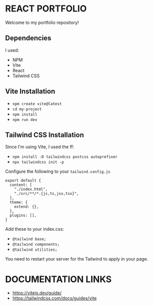 # REACT PORTFOLIO

Welcome to my portfolio repository!

## Dependencies
I used:

- NPM
- Vite
- React
- Tailwind CSS

## Vite Installation

- `npm create vite@latest`
- `cd my-project`
- `npm install`
- `npm run dev`

## Tailwind CSS Installation

Since I'm using Vite, I used the ff:
- `npm install -D tailwindcss postcss autoprefixer`
- `npx tailwindcss init -p`

Configure the following to your `tailwind.config.js`

```/** @type {import('tailwindcss').Config} */
export default {
  content: [
    "./index.html",
    "./src/**/*.{js,ts,jsx,tsx}",
  ],
  theme: {
    extend: {},
  },
  plugins: [],
} 
```

Add these to your index.css:

- `@tailwind base;`
- `@tailwind components;`
- `@tailwind utilities;`

You need to restart your server for the Tailwind to apply in your page.


# DOCUMENTATION LINKS
- https://vitejs.dev/guide/
- https://tailwindcss.com/docs/guides/vite


